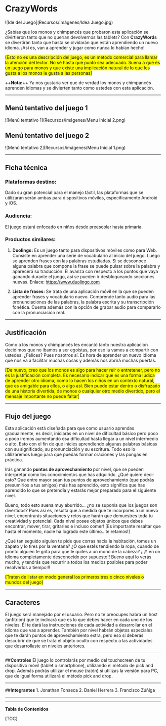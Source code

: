 # CrazyWords

![Ide del Juego](Recursos/imágenes/Idea Juego.jpg)


¿Sabías que los monos y chimpancés que probaron esta aplicación se divirtieron tanto que no querían devolvernos las tablets? Con **CrazyWords** se divertirán tanto que hasta se olvidarán que están aprendiendo un nuevo idioma.  ¡Así es, van a aprender y jugar como nunca lo habían hecho! 

<span style="background:yellow">[Esto no es una descripción del juego, es un método comercial para llamar la atención del lector. No sé hasta qué punto sea adecuado. Suena a que es un juego para monos y que existe una implicación natural de lo que les gusta a los monos le gusta a las personas]</span>

++**Nota:**++ Ya nos gustaría ver que de verdad los monos y chimpancés aprenden idiomas y se divierten tanto como ustedes con esta aplicación.

---

## **Menú tentativo del juego 1**

![Menú tentativo 1](Recursos/imágenes/Menu Inicial 2.png)


## **Menú tentativo del juego 2**
![Menú tentativo 2](Recursos/imágenes/Menu Inicial 1.png)

---


## Ficha técnica

### **Plataformas destino:**
Dado su gran potencial para el manejo táctil, las plataformas que se utilizarán serán ambas para dispositivos móviles, específicamente Android y iOS.

### **Audiencia:**
El juego estará enfocado en niños desde preescolar hasta primaria.

### **Productos similares:**

1. **Duolingo:**  Es un juego tanto para dispositivos móviles como para Web. Consiste en aprender una serie de vocabulario al inicio del juego. Luego se aprenden frases con las palabras estudiadas. Si se desconoce alguna palabra que compone la frase se puede pulsar sobre la palabra y aparecerá su traducción. El avanza con respecto a los puntos que vaya ganando durante el juego, así se pueden ir desbloqueando secciones nuevas. Enlace: https://www.duolingo.com

2. **Lista de frases:** Se trata de una aplicación móvil en la que se pueden aprender frases y vocabulario nuevo. Comprende tanto audio para las pronunciaciones de las palabras, la palabra escrita y su transcripción fonética. Cuenta además con la opción de grabar audio para compararlo con la pronunciación real.

---

## Justificación

Como a los monos y chimpancés les encantó tanto nuestra aplicación decidimos que no íbamos a ser egoístas, por eso la vamos a compartir con ustedes. ¿Felices? Pues nosotros sí. Es hora de aprender un nuevo idioma que nos va a facilitar muchas cosas y además nos abrirá muchas puertas. 

<span style="background:yellow">[De nuevo, creo que los monos es algo para hacer reír o entretener, pero no es la justificación completa. Es necesario indicar que es una forma lúdica de aprender otro idioma, como lo hacen los niños en un contexto natural, que es amigable para ellos, o algo así. Bien puede estar dentro o disfrazado de una historia divertida, de monos o cualquier otro medio divertido, pero el mensaje importante no puede faltar]</span>

---


## **Flujo del juego** 
Esta aplicación está diseñada para que como usuario aprendas gradualmente, es decir, iniciarás en un nivel de dificultad básico pero poco a poco iremos aumentando esa dificultad hasta llegar a un nivel intermedio o alto. Esto con el fin de que inicies aprendiendo algunas palabras básicas con su significado, su pronunciación y su escritura. Todo eso lo utilizaremos luego para que puedas formar oraciones y las pongas en práctica.

Irás ganando **puntos de aprovechamiento** por nivel, que se pueden interpretar como los conocimientos que has adquirido. ¿Qué quiere decir esto? Que entre mayor sean tus puntos de aprovechamiento (que podrás presumirlos a tus amigos) más has aprendido, esto significa que has aprendido lo que se pretendía y estarás mejor preparado para el siguiente nivel.

Bueno, todo esto suena muy aburrido... ¿no se suponía que los juegos son divertidos? Pues así es, resulta que a medida que te incorpores a un nuevo nivel, encontrarás situaciones y retos que harán que demuestres toda tu creatividad y potencial. Cada nivel posee objetos únicos que debes encontrar, mover, tirar, gritarles e incluso comer! [Es importante resaltar que hasta el momento, nadie ha logrado este último...te retamos!]

¿Qué tan seguido alguien te pide que corras hacia la habitación, tomes un zapato y lo tires por la ventana? ¿O que estés tendiendo la ropa, cuando de pronto alguien te grita para que le quites a un mono de la cabeza? ¡¡¡Y en un idioma completamente desconocido por supuesto!! Bueno aquí lo verás mucho, y tendrás que recurrir a todos los medios posibles para poder resolverlos a tiempo!!!


<span style="background:yellow">[Traten de listar en modo general los primeros tres o cinco niveles o mundos del juego]</span>

---

## **Caracteres** 
El juego será manejado por el usuario. Pero no te preocupes habrá un host (anfitrión) que te indicará que es lo que debes hacer en cada uno de los niveles. Él te dará las instrucciones de cada actividad a desarrollar en el idioma que vas a aprender. También por nivel habrán objetos especiales que te darán puntos de aprovechamiento extra, pero eso sí deberás descubrir de que se trata el objeto oculto con respecto a las actividades que desarrollaste en niveles anteriores.

---

##**Controles** 
El juego lo controlarás por medio del touchscreen de tu dispositivo móvil (tablet o smartphone), utilizando el método de pick and drop. Además podrás utilizar el mouse (ratón) si utilizas la versión para PC, que de igual forma utilizará el método pick and drop.

---

##**Integrantes**
	1. Jonathan Fonseca
	2. Daniel Herrera
	3. Francisco Zúñiga

---
___

**Tabla de Contenidos**

[TOC]

